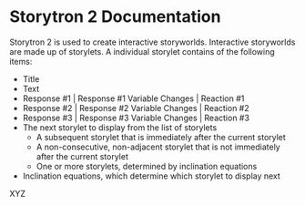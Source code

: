 # Storytron 2 Documentation
Storytron 2 is used to create interactive storyworlds. Interactive storyworlds are made up of storylets.
A individual storylet contains of the following items:
* Title
* Text
* Response #1 | Response #1 Variable Changes | Reaction #1
* Response #2 | Response #2 Variable Changes | Reaction #2
* Response #3 | Response #3 Variable Changes | Reaction #3
* The next storylet to display from the list of storylets
  * A subsequent storylet that is immediately after the current storylet
  * A non-consecutive, non-adjacent storylet that is not immediately after the current storylet
  * One or more storylets, determined by inclination equations
* Inclination equations, which determine which storylet to display next

XYZ
